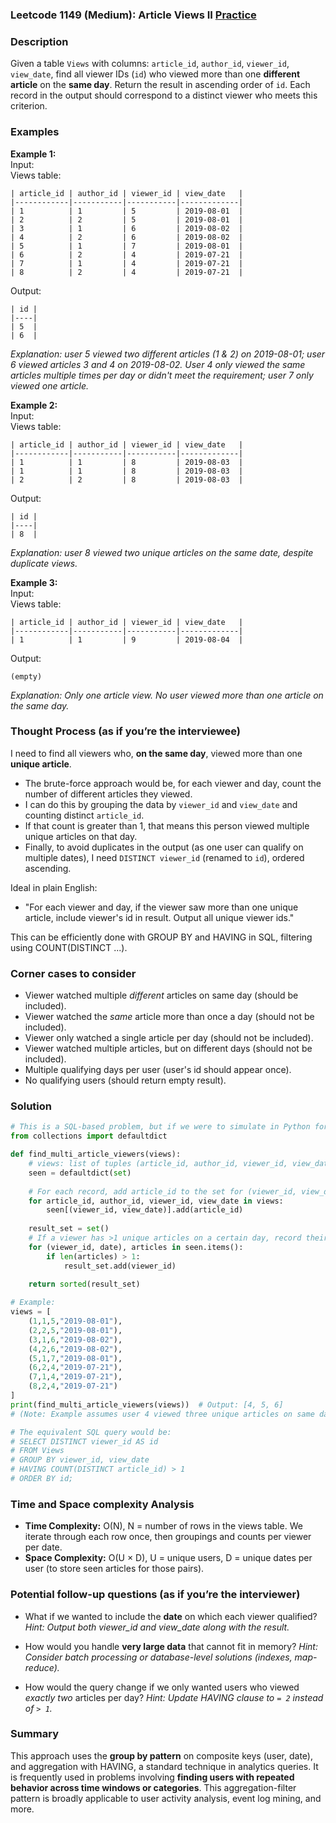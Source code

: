 ### Leetcode 1149 (Medium): Article Views II [Practice](https://leetcode.com/problems/article-views-ii)

### Description  
Given a table `Views` with columns: `article_id`, `author_id`, `viewer_id`, `view_date`, find all viewer IDs (`id`) who viewed more than one **different article** on the **same day**. Return the result in ascending order of `id`. Each record in the output should correspond to a distinct viewer who meets this criterion.

### Examples  

**Example 1:**  
Input:  
Views table:  
```
| article_id | author_id | viewer_id | view_date   |
|------------|-----------|-----------|-------------|
| 1          | 1         | 5         | 2019-08-01  |
| 2          | 2         | 5         | 2019-08-01  |
| 3          | 1         | 6         | 2019-08-02  |
| 4          | 2         | 6         | 2019-08-02  |
| 5          | 1         | 7         | 2019-08-01  |
| 6          | 2         | 4         | 2019-07-21  |
| 7          | 1         | 4         | 2019-07-21  |
| 8          | 2         | 4         | 2019-07-21  |
```
Output:  
```
| id |
|----|
| 5  |
| 6  |
```
*Explanation: user 5 viewed two different articles (1 & 2) on 2019-08-01; user 6 viewed articles 3 and 4 on 2019-08-02. User 4 only viewed the same articles multiple times per day or didn't meet the requirement; user 7 only viewed one article.*

**Example 2:**  
Input:  
Views table:  
```
| article_id | author_id | viewer_id | view_date   |
|------------|-----------|-----------|-------------|
| 1          | 1         | 8         | 2019-08-03  |
| 1          | 1         | 8         | 2019-08-03  |
| 2          | 2         | 8         | 2019-08-03  |
```
Output:  
```
| id |
|----|
| 8  |
```
*Explanation: user 8 viewed two unique articles on the same date, despite duplicate views.*

**Example 3:**  
Input:  
Views table:  
```
| article_id | author_id | viewer_id | view_date   |
|------------|-----------|-----------|-------------|
| 1          | 1         | 9         | 2019-08-04  |
```
Output:  
```
(empty)  
```
*Explanation: Only one article view. No user viewed more than one article on the same day.*

### Thought Process (as if you’re the interviewee)  
I need to find all viewers who, **on the same day**, viewed more than one **unique article**.  
- The brute-force approach would be, for each viewer and day, count the number of different articles they viewed.  
- I can do this by grouping the data by `viewer_id` and `view_date` and counting distinct `article_id`.  
- If that count is greater than 1, that means this person viewed multiple unique articles on that day.  
- Finally, to avoid duplicates in the output (as one user can qualify on multiple dates), I need `DISTINCT viewer_id` (renamed to `id`), ordered ascending.

Ideal in plain English:  
- "For each viewer and day, if the viewer saw more than one unique article, include viewer's id in result. Output all unique viewer ids."

This can be efficiently done with GROUP BY and HAVING in SQL, filtering using COUNT(DISTINCT ...).

### Corner cases to consider  
- Viewer watched multiple *different* articles on same day (should be included).
- Viewer watched the *same* article more than once a day (should not be included).
- Viewer only watched a single article per day (should not be included).
- Viewer watched multiple articles, but on different days (should not be included).
- Multiple qualifying days per user (user's id should appear once).
- No qualifying users (should return empty result).

### Solution

```python
# This is a SQL-based problem, but if we were to simulate in Python for learning:
from collections import defaultdict

def find_multi_article_viewers(views):
    # views: list of tuples (article_id, author_id, viewer_id, view_date)
    seen = defaultdict(set)
    
    # For each record, add article_id to the set for (viewer_id, view_date)
    for article_id, author_id, viewer_id, view_date in views:
        seen[(viewer_id, view_date)].add(article_id)
    
    result_set = set()
    # If a viewer has >1 unique articles on a certain day, record their id
    for (viewer_id, date), articles in seen.items():
        if len(articles) > 1:
            result_set.add(viewer_id)
    
    return sorted(result_set)

# Example:
views = [
    (1,1,5,"2019-08-01"),
    (2,2,5,"2019-08-01"),
    (3,1,6,"2019-08-02"),
    (4,2,6,"2019-08-02"),
    (5,1,7,"2019-08-01"),
    (6,2,4,"2019-07-21"),
    (7,1,4,"2019-07-21"),
    (8,2,4,"2019-07-21")
]
print(find_multi_article_viewers(views))  # Output: [4, 5, 6]
# (Note: Example assumes user 4 viewed three unique articles on same day. If dupes, would need more info.)

# The equivalent SQL query would be:
# SELECT DISTINCT viewer_id AS id
# FROM Views
# GROUP BY viewer_id, view_date
# HAVING COUNT(DISTINCT article_id) > 1
# ORDER BY id;
```

### Time and Space complexity Analysis  

- **Time Complexity:** O(N), N = number of rows in the views table. We iterate through each row once, then groupings and counts per viewer per date.
- **Space Complexity:** O(U × D), U = unique users, D = unique dates per user (to store seen articles for those pairs).

### Potential follow-up questions (as if you’re the interviewer)  

- What if we wanted to include the **date** on which each viewer qualified?
  *Hint: Output both viewer_id and view_date along with the result.*

- How would you handle **very large data** that cannot fit in memory?
  *Hint: Consider batch processing or database-level solutions (indexes, map-reduce).*

- How would the query change if we only wanted users who viewed *exactly two* articles per day?
  *Hint: Update HAVING clause to `= 2` instead of `> 1`.*

### Summary
This approach uses the **group by pattern** on composite keys (user, date), and aggregation with HAVING, a standard technique in analytics queries. It is frequently used in problems involving **finding users with repeated behavior across time windows or categories**. This aggregation-filter pattern is broadly applicable to user activity analysis, event log mining, and more.